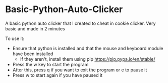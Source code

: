 # Basic-Python-Auto-Clicker
A basic python auto clicker that I created to cheat in cookie clicker. Very basic and made in 2 minutes

To use it:
  - Ensure that python is installed and that the mouse and keyboard module have been installed
      - If they aren't, install them using pip https://pip.pypa.io/en/stable/ 
  - Press the w key to start the program
  - After this, press q if you want to exit the program or e to pause it
  - Press w to start again if you have paused it
